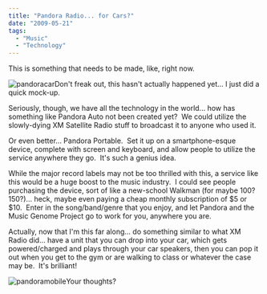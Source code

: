 ```yaml
---
title: "Pandora Radio... for Cars?"
date: "2009-05-21"
tags:
  - "Music"
  - "Technology"
---
```


This is something that needs to be made, like, right now.

![pandoracar](images/pandoracar.jpg "pandoracar")Don't freak out, this hasn't actually happened yet... I just did a quick mock-up.

Seriously, though, we have all the technology in the world... how has something like Pandora Auto not been created yet?  We could utilize the slowly-dying XM Satellite Radio stuff to broadcast it to anyone who used it.

Or even better... Pandora Portable.  Set it up on a smartphone-esque device, complete with screen and keyboard, and allow people to utilize the service anywhere they go.  It's such a genius idea.

While the major record labels may not be too thrilled with this, a service like this would be a huge boost to the music industry.  I could see people purchasing the device, sort of like a new-school Walkman (for maybe $100?  $150?)... heck, maybe even paying a cheap monthly subscription of $5 or $10.  Enter in the song/band/genre that you enjoy, and let Pandora and the Music Genome Project go to work for you, anywhere you are.

Actually, now that I'm this far along... do something similar to what XM Radio did... have a unit that you can drop into your car, which gets powered/charged and plays through your car speakers, then you can pop it out when you get to the gym or are walking to class or whatever the case may be.  It's brilliant!

![pandoramobile](http://niclake13.wordpress.com/wp-content/uploads/2009/05/pandoramobile.jpg?w=300 "pandoramobile")Your thoughts?
